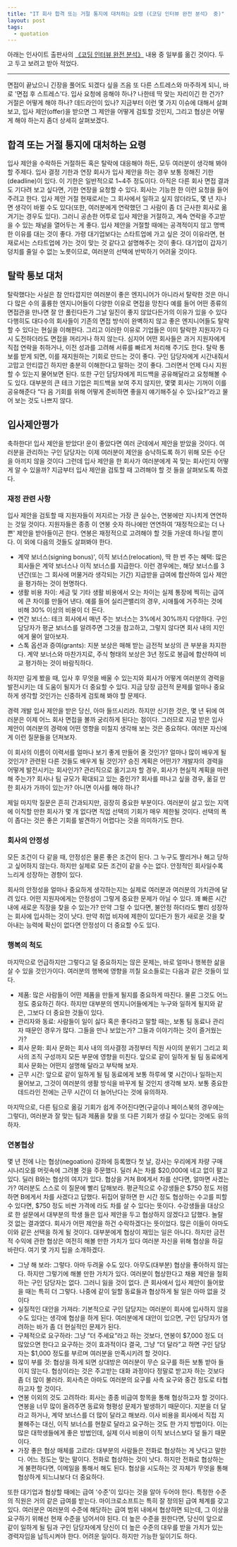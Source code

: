 ```yaml
---
title: "IT 회사 합격 또는 거절 통지에 대처하는 요령 (《코딩 인터뷰 완전 분석》 중)" 
layout: post
tags: 
  - quotation
---
```


아래는 인사이트 출판사의 [《코딩 인터뷰 완전 분석》](http://www.aladin.co.kr/shop/wproduct.aspx?ItemId=115116545) 내용 중 일부를 옮긴 것이다. 두고 두고 보려고 받아 적었다.

---

면접이 끝났으니 긴장을 풀어도 되겠다 싶을 즈음 또 다른 스트레스와 마주하게 되니, 바로 '면접 후 스트레스'다. 입사 요청에 응해야 하나? 나한테 딱 맞는 자리이긴 한 건가? 거절은 어떻게 해야 하나? 데드라인이 있나? 지금부터 이런 몇 가지 이슈에 대해서 살펴보고, 입사 제안(offer)을 받으면 그 제안을 어떻게 검토할 것인지, 그리고 협상은 어떻게 해야 하는지 좀더 상세히 살펴보겠다.

## 합격 또는 거절 통지에 대처하는 요령

입사 제안을 수락하든 거절하든 혹은 탈락에 대응해야 하든, 모두 여러분이 생각해 봐야 할 주제다. 입사 결정 기한과 연장 회사가 입사 제안을 하는 경우 보통 정해진 기한(deadline)이 있다. 이 기한은 일반적으로 1~4주 정도이다. 아직은 다른 회사 면접 결과도 기다려 보고 싶다면, 기한 연장을 요청할 수 있다. 회사는 기능한 한 이런 요청을 들어 주려고 한다. 입사 제안 거절 현재로서는 그 회사에서 일하고 싶지 않더라도, 몇 년 지나면 생각이 바뀔 수도 있다(또한, 여러분에게 연락했던 그 사람이 좀 더 근사한 회사로 옮겨기는 경우도 있다). 그러니 공손한 어투로 입사 제안을 거절하고, 계속 연락을 주고받을 수 있는 채널을 열어두는 게 좋다. 입사 제안을 거절할 때에는 공격적이지 않고 명백한 이유를 대는 것이 좋다. 가령 대기업보다는 스타트업에 가고 싶은 것이 이유라면, 현재로서는 스타트업에 가는 것이 맞는 것 같다고 설명해주는 것이 좋다. 대기업이 갑자기 덩치를 줄일 수 없는 노릇이므로, 여러분의 선택에 반박하기 어려울 것이다.

## 탈락 통보 대처

탈락했다는 사실은 참 안타깝지만 여러분이 좋은 엔지니어가 아니라서 탈락한 것은 아니다 많은 수의 훌륭한 엔지니어들이 다양한 이유로 면접을 망친다 예를 들어 어떤 종류의 면접관을 만나면 잘 안 풀린다든가 그날 일진이 좋지 않았다든가의 이유가 있을 수 있다 다행히도 대다수의 회사들이 기존의 면접 방식이 완벽하지 않고 좋은 엔지니어들도 탈락할 수 있다는 현실을 이해한다. 그리고 이러한 이유로 기업들은 이미 탈락한 지원자가 다시 도전하더라도 면접을 꺼리거나 하지 않는다. 심지어 어떤 회사들은 과거 지원자에게 직접 연락을 취하거나, 이전 성과를 고려해 서류를 빠르게 처리해 주기도 한다. 탈락 통보를 받게 되면, 이를 재지원하는 기회로 만드는 것이 좋다. 구인 담당자에게 시간내줘서 고맙고 안티깝긴 하지만 충분히 이해한다고 말하는 것이 좋다. 그러면서 언제 다시 지원할 수 있는지 물어보면 된다. 또한 구인 담당자에게 피드백을 공유해달라고 요청해볼 수도 있다. 대부분의 큰 테크 기업은 피드백을 보여 주지 않지만, 몇몇 회사는 기꺼이 이를 공유해준다 “다 음 기회를 위해 어떻게 준비하면 좋을지 얘기해주실 수 있나요?”라고 물어 보는 것도 나쁘지 않다.

## 입사제안평가 

축하한다! 입사 제안을 받았다! 운이 좋았다면 여러 군데에서 제안을 받았을 것이다. 여러분을 관리하는 구인 담당자는 이제 여러분이 제안을 승낙하도록 하기 위해 모든 수단을 아끼지 않을 것이다 그런데 입사 제안을 한 회사가 여러분에게 꼭 맞는 회사인지 어떻게 알 수 있을까? 지금부터 입사 제안을 검토할 때 고려해야 할 것 들을 살펴보도록 하겠다. 

### 재정 관련 사항 

입사 제안을 검토할 때 지원자들이 저지르는 가장 큰 실수는, 연봉에만 지나치게 연연하는 것일 것이다. 지원자들은 종종 이 연봉 숫자 하나에만 연연하여 ‘재정적으로는 더 나쁜' 제안을 받아들이곤 한다. 연봉은 재정적으로 고려해야 할 것들 가운데 하나일 뿐이다. 이 외에 다음의 것들도 살펴봐야 한다. 

- 계약 보너스(signing bonus)', 이직 보너스(relocation), 딱 한 번 주는 혜택: 많은 회사들은 계약 보너스나 이직 보너스를 지급한다. 이런 경우에는, 해당 보너스를 3년간(또는 그 회사에 머물거라 생각되는 기간) 지급받을 급여에 합산하여 입사 제안을 평가하는 것이 현명하다. 
- 생활 비용 차이: 세금 및 기타 생활 비용에서 오는 차이는 실제 통장에 찍히는 급여에 큰 차이를 만들어 낸다. 예를 들어 실리콘밸리의 경우, 시애틀에 거주하는 것에 비해 30% 이상의 비용이 더 든다.
- 연간 보너스: 테크 회사에서 매년 주는 보너스는 3%에서 30%까지 다양하다. 구인 담당자가 평균 보너스를 알려주면 그것을 참고하고, 그렇지 않다면 회사 내의 지인에게 물어 알아보자. 
- 스톡 옵션과 증여(grants): 지분 보상은 매해 받는 금전적 보상의 큰 부분을 차지한다. 계약 보너스와 마찬가지로, 주식 형태의 보상은 3년 정도로 봉급에 합산하여 비교 평가하는 것이 바람직하다.

하지만 길게 봤을 때, 입사 후 무엇을 배울 수 있는지와 회사가 어떻게 여러분의 경력을 발전시키는 데 도움이 될지가 더 중요할 수 있다. 지금 당장 금전적 문제를 얼마나 중요하게 생각할 것인가는 신중하게 검토해 봐야 할 문제다.

경력 개발 입사 제안을 받은 당신, 아마 들뜨시리라. 하지만 신기한 것은, 몇 년 뒤에 여러분은 이제 어느 회사 면접을 볼까 궁리하게 된다는 점이다. 그러므로 지금 받은 입사 제안이 여러분의 경력에 어떤 영향을 미칠지 생각해 보는 것은 중요하다. 여러분 자신에게 이런 질문들을 던져보자.

이 회사의 이름이 이력서를 얼마나 보기 좋게 만들어 줄 것인가? 얼마나 많이 배우게 될 것인가? 관련된 다른 것들도 배우게 될 것인가? 승진 계획은 어떤가? 개발자의 경력을 어떻게 발전시키는 회사인가? 관리직으로 옮기고자 할 경우, 회사가 현실적 계획을 마련해 주는가? 회사나 팀 규모가 확대되고 있는 중인가? 회사를 떠나고 싶을 경우, 옮길 만한 회사가 가까이 있는가? 아니면 이사를 해야 하나?

제일 마지막 질문은 흔히 간과되지만, 굉장히 중요한 부분이다. 여러분이 살고 있는 지역에 이직할 만한 회사가 몇 개 없다면 직업 선택의 기회가 매우 제한될 것이다. 선택의 폭이 좁다는 것은 좋은 기회를 발견하기 어렵다는 것을 의미하기도 한다.

### 회사의 안정성 

모든 조건이 다 같을 때, 안정성은 물론 좋은 조건이 된다. 그 누구도 짤리거나 해고 당하고 싶어하지 않는다. 하지만 실제로 모든 조건이 같을 수는 없다. 안정적인 회사일수록 느리게 성장하는 경향이 있다.

회사의 안정성을 얼마나 중요하게 생각하는지는 실제로 여러분과 여러분의 가치관에 달려 있다. 어떤 지원자에게는 안정성이 그렇게 중요한 문제가 아닐 수 있다. 꽤 빠른 시간 내에 새로운 직장을 찾을 수 있는가? 만약 그럴 수 있다면, 불안정 하더라도 빨리 성장하는 회사에 입사하는 것이 낫다. 만약 취업 비자에 제한이 있다든가 뭔가 새로운 것을 찾아내는 능력에 확신이 없다면 안정성이 더 중요할 수도 있다.

### 행복의 척도

마지막으로 언급하지만 그렇다고 덜 중요하지는 않은 문제는, 바로 얼마나 행복한 삶을 살 수 있을 것인가이다. 여러분의 행복에 영향을 끼칠 요소들로는 다음과 같은 것들이 있다.

- 제품: 많은 사람들이 어떤 제품을 만들게 될지를 중요하게 따진다. 물론 그것도 어느 정도 중요하긴 하다. 하지만 대부분의 엔지니어들에게는 누구와 일하게 될지와 같은, 그보다 더 중요한 것들이 있다.
- 관리자와 동료: 사람들이 일이 싫다 혹은 좋다라고 말할 때는, 보통 팀 동료나 관리자 때문인 경우가 많다. 그들을 만나 보았는가? 그들과 이야기하는 것이 즐거웠는가? 
- 회사 문화: 회사 문화는 회사 내의 의사결정 과정부터 직원 사이의 분위기 그리고 회사의 조직 구성까지 모든 부문에 영향을 미친다. 앞으로 같이 일하게 될 팀 동료에게 회사 문화는 어떤지 설명해 달라고 부탁해 보자. 
- 근무 시간: 앞으로 같이 일하게 될 팀 동료에게 보통 하루에 몇 시간이나 일하는지 물어보고, 그것이 여러분의 생활 방식을 바꾸게 될 것인지 생각해 보자. 보통 중요한 데드라인 전에는 근무 시간이 더 늘어난다는 것에 유의하자.

마지막으로, 다른 팀으로 옮길 기회가 쉽게 주어진다면(구글이나 페이스북의 경우에는 그렇다), 여러분과 잘 맞는 팀과 제품을 찾을 또 다른 기회가 생길 수 있다는 것에도 유의하자.

### 연봉협상 

몇 년 전에 나는 협상(negoation) 강좌에 등록했다 첫 날, 강사는 우리에게 차량 구매 시나리오를 머릿속에 그려볼 것을 주문했다. 딜러 A는 차를 $20,000에 네고 없이 팔고 있다. 딜러 B와는 협상의 여지가 있다. 협상을 거쳐 B에게서 차를 산다면, 얼마면 사겠는가? 여러분도 스스로 이 질문에 빨리 답해보라. 평균적으로 수강생들은 $750 정도 저렴하면 B에게서 차를 사겠다고 답했다. 뒤집어 말하면 한 시간 정도 협상하는 수고를 피할 수 있다면, $750 정도 비싼 가격에 라도 차를 살 수 있다는 뜻이다. 수강생들을 대상으로 한 설문에서 대부분의 학생 들은 입사 제안을 두고 협상하지 않겠다고 답했다. 놀랄 것 없는 결과였다. 회사가 어떤 제안을 하건 수락하겠다는 뜻이었다. 많은 이들이 아마도 이와 같은 선택을 하게 될 것이다. 대부분에게 협상이 재밌는 일은 아니다. 하지만 금전적 수익에 관한 협상은 여전히 해볼 만한 가치가 있다 여러분 자신을 위해 협상을 하길 바란다. 여기 몇 가지 팁을 소개하겠다.

- 그냥 해 보라: 그렇다. 아마 두려울 수도 있다. 아무도(대부분) 협상을 좋아하지 않는다. 하지만 그렇기에 해볼 만한 가치가 있다. 여러분이 협상한다고 채용 제안을 철회하는 구인 담당자는 없다. 그러니 잃을 것이 없다. 큰 회사에서 입사 제안이 들어왔을 때는 특히 더 그렇다. 나중에 같이 일할 동료들과 협상하게 될 일은 아마 없을 것이다 
- 실질적인 대안을 가져라: 기본적으로 구인 담당지는 여러분이 회사에 입사하지 않을 수도 있다는 생각에 협상을 하게 된다. 여러분에게 대안이 있으면, 구인 담당자가 염려하는 바가 좀 더 현실적인 문제가 된다. 
- 구체적으로 요구하라: 그냥 “더 주세요”라고 하는 것보다, 연봉이 $7,000 정도 더 많았으면 한다고 요구하는 것이 효과적이다 결국, 그냥 “더 달라”고 하면 구인 담당자는 $1,000 정도를 부르며 여러분을 만족시키려 할 것이다. 
- 많이 부를 것: 협상을 하게 되면 상대방은 여러분이 무슨 요구를 하든 보통 받아 들이지 않는다. 협상이라는 것은 주고받는 대화 과정이다 정말로 받고자 하는 것보다 좀 더 많이 불러라. 회사측은 아마도 여러분의 요구를 사측 요구와 중간 정도로 타협하고자 할 것이다. 
- 연봉 이외의 것도 고려하라: 회사는 종종 비급여 항목을 통해 협상하고자 할 것이다. 연봉을 너무 많이 올려주면 동료와 형평성 문제가 발생하기 때문이다. 지분을 더 달라고 하거나, 계약 보너스를 더 많이 달라고 해보라. 이사 비용을 회사에서 직접 지불해주는 대신, 이직 보너스를 현찰로 달라고 요구하는 것도 한 가지 방법이다. 이는 많은 대학생들에게 좋은 방법인데, 실제 이사 비용이 이직 보너스보다 덜 들기 때문이다.
- 가장 좋은 협상 매체를 고르라: 대부분의 사람들은 전화로 협상하는 게 낫다고 말한다. 어느 정도는 맞는 말이다. 전화로 협상하는 것이 낫다. 하지만 전화로 협상하는 게 불편하다면, 이메일을 통해서 해도 된다. 협상을 시도하는 것 자체가 무엇을 통해 협상하게 되느냐보다 더 중요하다.

또한 대기업과 협상할 때에는 급여 ‘수준'이 있다는 것을 알아 두어야 한다. 특정한 수준의 직원은 거의 같은 급여를 받는다. 마이크로소프트는 특히 잘 정의된 급여 체계를 갖고 있다. 여러분은 여러분의 수준에 해당하는 급여 범위 내에서 협상하면 되는데, 그 이상을 요구하기 위해선 현재 수준을 넘어서야 된다. 더 높은 수준을 원한다면, 당신이 앞으로 같이 일하게 될 팀과 구인 담당자에게 당신이 더 높은 수준의 대우를 받을 가치가 있는 경력자임을 납득시켜야 한다. 어려운 일이다. 하지만 가능한 일이기도 하다.